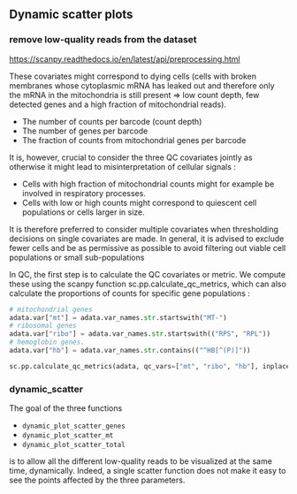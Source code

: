 ## Dynamic scatter plots

### remove low-quality reads from the dataset

https://scanpy.readthedocs.io/en/latest/api/preprocessing.html

These covariates might correspond to dying cells (cells with broken membranes whose cytoplasmic mRNA has leaked out and therefore only the mRNA in the mitochondria is still present ⇒ low count depth, few detected genes and a high fraction of mitochondrial reads).

- The number of counts per barcode (count depth)
- The number of genes per barcode
- The fraction of counts from mitochondrial genes per barcode

It is, however, crucial to consider the three QC covariates jointly as otherwise it might lead to misinterpretation of cellular signals : 
- Cells with high fraction of mitochondrial counts might for example be involved in respiratory processes.
- Cells with low or high counts might correspond to quiescent cell populations or cells larger in size.

It is therefore preferred to consider multiple covariates when thresholding decisions on single covariates are made. In general, it is advised to exclude fewer cells and be as permissive as possible to avoid filtering out viable cell populations or small sub-populations

In QC, the first step is to calculate the QC covariates or metric. We compute these using the scanpy function sc.pp.calculate_qc_metrics, which can also calculate the proportions of counts for specific gene populations :

```python
# mitochondrial genes
adata.var["mt"] = adata.var_names.str.startswith("MT-")
# ribosomal genes
adata.var["ribo"] = adata.var_names.str.startswith(("RPS", "RPL"))
# hemoglobin genes.
adata.var["hb"] = adata.var_names.str.contains(("^HB[^(P)]"))

sc.pp.calculate_qc_metrics(adata, qc_vars=["mt", "ribo", "hb"], inplace=True, percent_top=[20], log1p=True)
```
### dynamic_scatter

The goal of the three functions
- `dynamic_plot_scatter_genes`
- `dynamic_plot_scatter_mt`
- `dynamic_plot_scatter_total`

is to allow all the different low-quality reads to be visualized at the same time, dynamically. Indeed, a single scatter function does not make it easy to see the points affected by the three parameters.